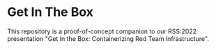 # Get In The Box

This repository is a proof-of-concept companion to our RSS:2022 presentation "Get In the Box: Containerizing Red Team Infrastructure".

